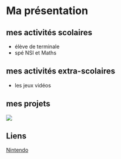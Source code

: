 # Ma présentation

## mes activités scolaires
 
 - élève de terminale
 - spé NSI et Maths

## mes activités extra-scolaires
 
 - les jeux vidéos

## mes projets

![](https://static1.thegamerimages.com/wordpress/wp-content/uploads/2025/01/vs-youtube-anupdatefromnintendo-1-48.jpg)

## Liens

[Nintendo](https://www.nintendo.com/fr/)
